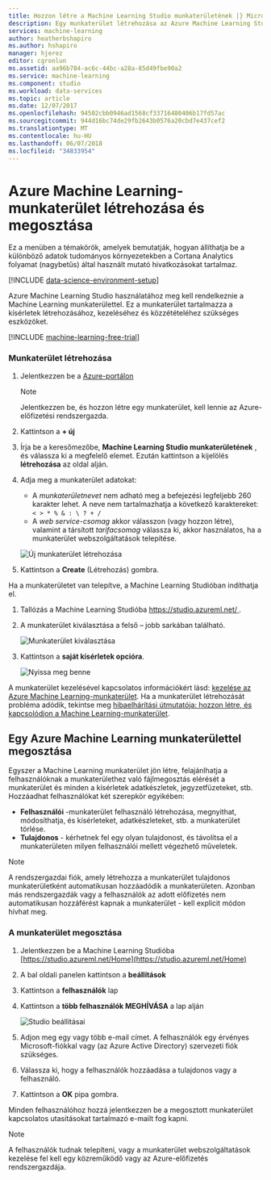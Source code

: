 ```yaml
---
title: Hozzon létre a Machine Learning Studio munkaterületének |} Microsoft Docs
description: Egy munkaterület létrehozása az Azure Machine Learning Studióban
services: machine-learning
author: heatherbshapiro
ms.author: hshapiro
manager: hjerez
editor: cgronlun
ms.assetid: aa96b784-ac6c-44bc-a28a-85d49fbe90a2
ms.service: machine-learning
ms.component: studio
ms.workload: data-services
ms.topic: article
ms.date: 12/07/2017
ms.openlocfilehash: 94502cbb0946ad1568cf33716480406b17fd57ac
ms.sourcegitcommit: 944d16bc74de29fb2643b0576a20cbd7e437cef2
ms.translationtype: MT
ms.contentlocale: hu-HU
ms.lasthandoff: 06/07/2018
ms.locfileid: "34833954"
---
```

# <a name="create-and-share-an-azure-machine-learning-workspace"></a>Azure Machine Learning-munkaterület létrehozása és megosztása
Ez a menüben a témakörök, amelyek bemutatják, hogyan állíthatja be a különböző adatok tudományos környezetekben a Cortana Analytics folyamat (nagybetűs) által használt mutató hivatkozásokat tartalmaz.

[!INCLUDE [data-science-environment-setup](../../../includes/cap-setup-environments.md)]

Azure Machine Learning Studio használatához meg kell rendelkeznie a Machine Learning munkaterülettel. Ez a munkaterület tartalmazza a kísérletek létrehozásához, kezeléséhez és közzétételéhez szükséges eszközöket.

[!INCLUDE [machine-learning-free-trial](../../../includes/machine-learning-free-trial.md)]

### <a name="to-create-a-workspace"></a>Munkaterület létrehozása
1. Jelentkezzen be a [Azure-portálon](https://portal.azure.com/)

    > [!NOTE]
    > Jelentkezzen be, és hozzon létre egy munkaterület, kell lennie az Azure-előfizetési rendszergazda. 
    >
    > 

2. Kattintson a **+ új**

3. Írja be a keresőmezőbe, **Machine Learning Studio munkaterületének** , és válassza ki a megfelelő elemet. Ezután kattintson a kijelölés **létrehozása** az oldal alján.

4. Adja meg a munkaterület adatokat:

    - A *munkaterületnevet* nem adható meg a befejezési legfeljebb 260 karakter lehet. A neve nem tartalmazhatja a következő karaktereket: `< > * % & : \ ? + /`
    - A *web service-csomag* akkor válasszon (vagy hozzon létre), valamint a társított *tarifacsomag* válassza ki, akkor használatos, ha a munkaterület webszolgáltatások telepítése.

    ![Új munkaterület létrehozása](./media/create-workspace/create-new-workspace.png)

5. Kattintson a **Create** (Létrehozás) gombra.

Ha a munkaterületet van telepítve, a Machine Learning Studióban indíthatja el.

1. Tallózás a Machine Learning Studióba [ https://studio.azureml.net/ ](https://studio.azureml.net/).

2. A munkaterület kiválasztása a felső – jobb sarkában található.

    ![Munkaterület kiválasztása](./media/create-workspace/open-workspace.png)

3. Kattintson a **saját kísérletek opcióra**.

    ![Nyissa meg benne](./media/create-workspace/my-experiments.png)

A munkaterület kezelésével kapcsolatos információkért lásd: [kezelése az Azure Machine Learning-munkaterület](manage-workspace.md).
Ha a munkaterület létrehozását probléma adódik, tekintse meg [hibaelhárítási útmutatója: hozzon létre, és kapcsolódjon a Machine Learning-munkaterület](troubleshooting-creating-ml-workspace.md).


## <a name="sharing-an-azure-machine-learning-workspace"></a>Egy Azure Machine Learning munkaterülettel megosztása
Egyszer a Machine Learning munkaterület jön létre, felajánlhatja a felhasználóknak a munkaterülethez való fájlmegosztás elérését a munkaterület és minden a kísérletek adatkészletek, jegyzetfüzeteket, stb. Hozzáadhat felhasználókat két szerepkör egyikében:

* **Felhasználói** -munkaterület felhasználó létrehozása, megnyithat, módosíthatja, és kísérleteket, adatkészleteket, stb. a munkaterület törlése.
* **Tulajdonos** - kérhetnek fel egy olyan tulajdonost, és távolítsa el a munkaterületen milyen felhasználói mellett végezhető műveletek.

> [!NOTE]
> A rendszergazdai fiók, amely létrehozza a munkaterület tulajdonos munkaterületként automatikusan hozzáadódik a munkaterületen. Azonban más rendszergazdák vagy a felhasználók az adott előfizetés nem automatikusan hozzáférést kapnak a munkaterület - kell explicit módon hívhat meg.
> 
> 

### <a name="to-share-a-workspace"></a>A munkaterület megosztása

1. Jelentkezzen be a Machine Learning Studióba [https://studio.azureml.net/Home](https://studio.azureml.net/Home)

2. A bal oldali panelen kattintson a **beállítások**

3. Kattintson a **felhasználók** lap

4. Kattintson a **több felhasználók MEGHÍVÁSA** a lap alján

    ![Studio beállításai](./media/create-workspace/settings.png)

5. Adjon meg egy vagy több e-mail címet. A felhasználók egy érvényes Microsoft-fiókkal vagy (az Azure Active Directory) szervezeti fiók szükséges.

6. Válassza ki, hogy a felhasználók hozzáadása a tulajdonos vagy a felhasználó.

7. Kattintson a **OK** pipa gombra.

Minden felhasználóhoz hozzá jelentkezzen be a megosztott munkaterület kapcsolatos utasításokat tartalmazó e-mailt fog kapni.

> [!NOTE]
> A felhasználók tudnak telepíteni, vagy a munkaterület webszolgáltatások kezelése fel kell egy közreműködő vagy az Azure-előfizetés rendszergazdája. 



